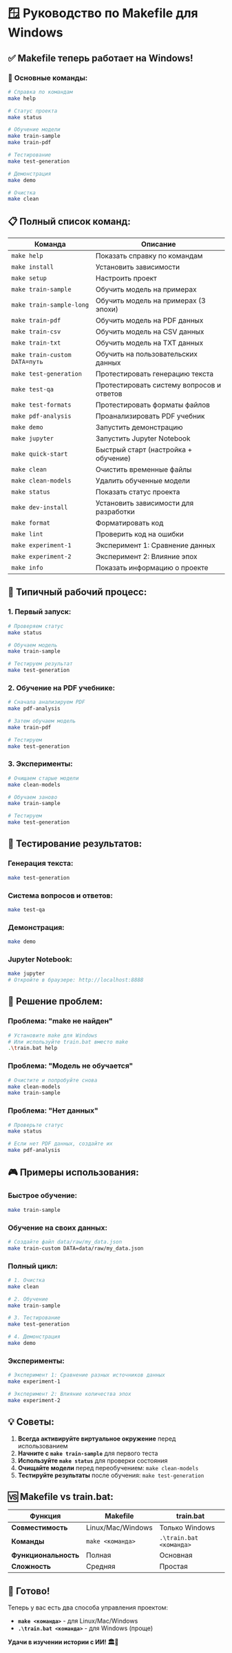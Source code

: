 # 🪟 Руководство по Makefile для Windows

## ✅ **Makefile теперь работает на Windows!**

### 🚀 **Основные команды:**

```bash
# Справка по командам
make help

# Статус проекта
make status

# Обучение модели
make train-sample
make train-pdf

# Тестирование
make test-generation

# Демонстрация
make demo

# Очистка
make clean
```

## 📋 **Полный список команд:**

| Команда | Описание |
|---------|----------|
| `make help` | Показать справку по командам |
| `make install` | Установить зависимости |
| `make setup` | Настроить проект |
| `make train-sample` | Обучить модель на примерах |
| `make train-sample-long` | Обучить модель на примерах (3 эпохи) |
| `make train-pdf` | Обучить модель на PDF данных |
| `make train-csv` | Обучить модель на CSV данных |
| `make train-txt` | Обучить модель на TXT данных |
| `make train-custom DATA=путь` | Обучить на пользовательских данных |
| `make test-generation` | Протестировать генерацию текста |
| `make test-qa` | Протестировать систему вопросов и ответов |
| `make test-formats` | Протестировать форматы файлов |
| `make pdf-analysis` | Проанализировать PDF учебник |
| `make demo` | Запустить демонстрацию |
| `make jupyter` | Запустить Jupyter Notebook |
| `make quick-start` | Быстрый старт (настройка + обучение) |
| `make clean` | Очистить временные файлы |
| `make clean-models` | Удалить обученные модели |
| `make status` | Показать статус проекта |
| `make dev-install` | Установить зависимости для разработки |
| `make format` | Форматировать код |
| `make lint` | Проверить код на ошибки |
| `make experiment-1` | Эксперимент 1: Сравнение данных |
| `make experiment-2` | Эксперимент 2: Влияние эпох |
| `make info` | Показать информацию о проекте |

## 🎯 **Типичный рабочий процесс:**

### **1. Первый запуск:**
```bash
# Проверяем статус
make status

# Обучаем модель
make train-sample

# Тестируем результат
make test-generation
```

### **2. Обучение на PDF учебнике:**
```bash
# Сначала анализируем PDF
make pdf-analysis

# Затем обучаем модель
make train-pdf

# Тестируем
make test-generation
```

### **3. Эксперименты:**
```bash
# Очищаем старые модели
make clean-models

# Обучаем заново
make train-sample

# Тестируем
make test-generation
```

## 🧪 **Тестирование результатов:**

### **Генерация текста:**
```bash
make test-generation
```

### **Система вопросов и ответов:**
```bash
make test-qa
```

### **Демонстрация:**
```bash
make demo
```

### **Jupyter Notebook:**
```bash
make jupyter
# Откройте в браузере: http://localhost:8888
```

## 🔧 **Решение проблем:**

### **Проблема: "make не найден"**
```bash
# Установите make для Windows
# Или используйте train.bat вместо make
.\train.bat help
```

### **Проблема: "Модель не обучается"**
```bash
# Очистите и попробуйте снова
make clean-models
make train-sample
```

### **Проблема: "Нет данных"**
```bash
# Проверьте статус
make status

# Если нет PDF данных, создайте их
make pdf-analysis
```

## 🎮 **Примеры использования:**

### **Быстрое обучение:**
```bash
make train-sample
```

### **Обучение на своих данных:**
```bash
# Создайте файл data/raw/my_data.json
make train-custom DATA=data/raw/my_data.json
```

### **Полный цикл:**
```bash
# 1. Очистка
make clean

# 2. Обучение
make train-sample

# 3. Тестирование
make test-generation

# 4. Демонстрация
make demo
```

### **Эксперименты:**
```bash
# Эксперимент 1: Сравнение разных источников данных
make experiment-1

# Эксперимент 2: Влияние количества эпох
make experiment-2
```

## 💡 **Советы:**

1. **Всегда активируйте виртуальное окружение** перед использованием
2. **Начните с `make train-sample`** для первого теста
3. **Используйте `make status`** для проверки состояния
4. **Очищайте модели** перед переобучением: `make clean-models`
5. **Тестируйте результаты** после обучения: `make test-generation`

## 🆚 **Makefile vs train.bat:**

| Функция | Makefile | train.bat |
|---------|----------|-----------|
| **Совместимость** | Linux/Mac/Windows | Только Windows |
| **Команды** | `make <команда>` | `.\train.bat <команда>` |
| **Функциональность** | Полная | Основная |
| **Сложность** | Средняя | Простая |

## 🎉 **Готово!**

Теперь у вас есть два способа управления проектом:

- **`make <команда>`** - для Linux/Mac/Windows
- **`.\train.bat <команда>`** - для Windows (проще)

**Удачи в изучении истории с ИИ! 🏛️🤖**
